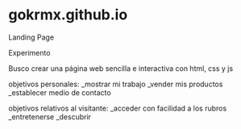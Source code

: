 # gokrmx.github.io
Landing Page

Experimento

Busco crear una página web sencilla e interactiva con html, css y js

objetivos personales:
_mostrar mi trabajo 
_vender mis productos 
_establecer medio de contacto

objetivos relativos al visitante: 
_acceder con facilidad a los rubros 
_entretenerse 
_descubrir
